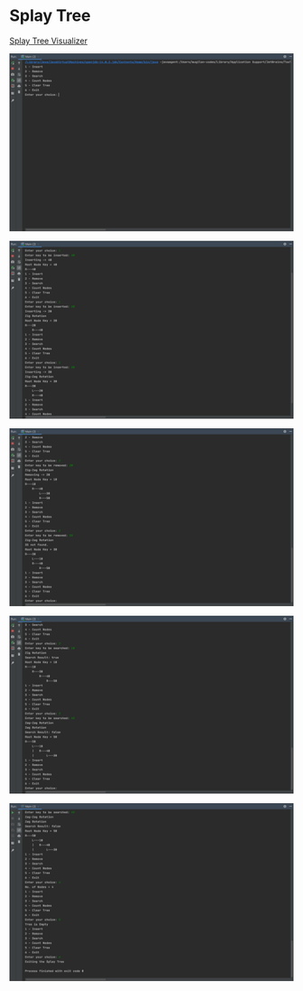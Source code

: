 # Splay Tree

[Splay Tree Visualizer](https://www.cs.usfca.edu/~galles/visualization/SplayTree.html)

![](output/splay-tree_output-1.png)

![](output/splay-tree_output-2.png)

![](output/splay-tree_output-3.png)

![](output/splay-tree_output-4.png)

![](output/splay-tree_output-5.png)